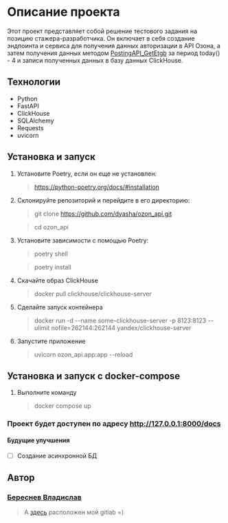 # Описание проекта

Этот проект представляет собой решение тестового задания на позицию стажера-разработчика. Он включает в себя создание эндпоинта и сервиса для получения данных авторизации в API Озона, а затем получения данных методом [PostingAPI_GetEtgb](https://docs.ozon.ru/api/seller/#operation/PostingAPI_GetEtgb) за период today() - 4 и записи полученных данных в базу данных ClickHouse.


## Технологии
- Python
- FastAPI
- ClickHouse
- SQLAlchemy
- Requests
- uvicorn

## Установка и запуск
1. Установите Poetry, если он еще не установлен:

   >https://python-poetry.org/docs/#installation

2. Склонируйте репозиторий и перейдите в его директорию:
   >git clone https://github.com/dyasha/ozon_api.git

   >cd ozon_api
3. Установите зависимости с помощью Poetry:

    >poetry shell

    >poetry install
4. Скачайте образ ClickHouse
   >docker pull clickhouse/clickhouse-server
5. Сделайте запуск контейнера
   >docker run -d --name some-clickhouse-server -p 8123:8123 --ulimit nofile=262144:262144 yandex/clickhouse-server
6. Запустите приложение
   >uvicorn ozon_api.app:app --reload
## Установка и запуск с docker-compose
1. Выполните команду
   >docker compose up

### Проект будет доступен по адресу http://127.0.0.1:8000/docs

#### __Будущие улучшения__
- [ ] Создание асинхронной БД

## __Автор__
###  [Береснев Владислав](https://github.com/dyasha)
>А [здесь](https://gitlab.com/dyasha) расположен мой gitlab =)
